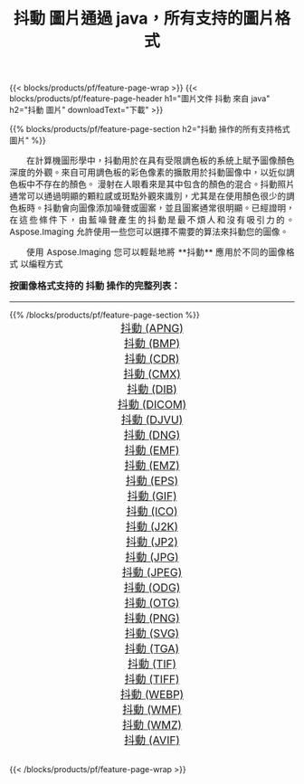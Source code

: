 ﻿---
title: 抖動 圖片通過 java，所有支持的圖片格式 
weight: 3920
url: /zh-hant/java/dither/ 
lang: zh-hant
langdirlevel: 2
locales: zh-hans,ja,it,ru,de,es,fr,nl,id,lt,pl,pt,vi,tr,ko,zh-hant,ar,hi,th,sv,cs,uk,he
description: 使用 Aspose.Imaging 你可以輕鬆地通過 java 獲取 抖動 圖像
---

{{< blocks/products/pf/feature-page-wrap >}}
{{< blocks/products/pf/feature-page-header h1="圖片文件 抖動 來自 java" h2="抖動 圖片" downloadText="下載" >}}


{{% blocks/products/pf/feature-page-section  h2="抖動 操作的所有支持格式 圖片" %}}
<p align="justify" style="text-indent:2em;font-size:15px;">
在計算機圖形學中，抖動用於在具有受限調色板的系統上賦予圖像顏色深度的外觀。來自可用調色板的彩色像素的擴散用於抖動圖像中，以近似調色板中不存在的顏色。 漫射在人眼看來是其中包含的顏色的混合。抖動照片通常可以通過明顯的顆粒感或斑點外觀來識別，尤其是在使用顏色很少的調色板時。抖動會向圖像添加噪聲或圖案，並且圖案通常很明顯。已經證明，在這些條件下，由藍噪聲產生的抖動是最不煩人和沒有吸引力的。 Aspose.Imaging 允許使用一些您可以選擇不需要的算法來抖動您的圖像。
</p>
<p align="justify" style="text-indent:2em;font-size:15px;">
使用 Aspose.Imaging 您可以輕鬆地將 **抖動** 應用於不同的圖像格式 以編程方式
</p>
<h3 style="margin-top:16px;">
按圖像格式支持的 抖動 操作的完整列表：
</h3>
<hr/>
{{% /blocks/products/pf/feature-page-section %}}
<div class="container-fluid productfamilypage bg-gray">
    <div class="convertypes bg-gray agp-content section">
        <div class="container">
		<div class="row other-converters" style="gap: 10px;font-size: 19px;text-align:center;">
		    <div class='col-md-3 other-converter remove-lp remove-rp'><a href="/imaging/zh-hant/java/dither/apng/" style="padding:15px;">抖動 (APNG)</a></div><div class='col-md-3 other-converter remove-lp remove-rp'><a href="/imaging/zh-hant/java/dither/bmp/" style="padding:15px;">抖動 (BMP)</a></div><div class='col-md-3 other-converter remove-lp remove-rp'><a href="/imaging/zh-hant/java/dither/cdr/" style="padding:15px;">抖動 (CDR)</a></div><div class='col-md-3 other-converter remove-lp remove-rp'><a href="/imaging/zh-hant/java/dither/cmx/" style="padding:15px;">抖動 (CMX)</a></div><div class='col-md-3 other-converter remove-lp remove-rp'><a href="/imaging/zh-hant/java/dither/dib/" style="padding:15px;">抖動 (DIB)</a></div><div class='col-md-3 other-converter remove-lp remove-rp'><a href="/imaging/zh-hant/java/dither/dicom/" style="padding:15px;">抖動 (DICOM)</a></div><div class='col-md-3 other-converter remove-lp remove-rp'><a href="/imaging/zh-hant/java/dither/djvu/" style="padding:15px;">抖動 (DJVU)</a></div><div class='col-md-3 other-converter remove-lp remove-rp'><a href="/imaging/zh-hant/java/dither/dng/" style="padding:15px;">抖動 (DNG)</a></div><div class='col-md-3 other-converter remove-lp remove-rp'><a href="/imaging/zh-hant/java/dither/emf/" style="padding:15px;">抖動 (EMF)</a></div><div class='col-md-3 other-converter remove-lp remove-rp'><a href="/imaging/zh-hant/java/dither/emz/" style="padding:15px;">抖動 (EMZ)</a></div><div class='col-md-3 other-converter remove-lp remove-rp'><a href="/imaging/zh-hant/java/dither/eps/" style="padding:15px;">抖動 (EPS)</a></div><div class='col-md-3 other-converter remove-lp remove-rp'><a href="/imaging/zh-hant/java/dither/gif/" style="padding:15px;">抖動 (GIF)</a></div><div class='col-md-3 other-converter remove-lp remove-rp'><a href="/imaging/zh-hant/java/dither/ico/" style="padding:15px;">抖動 (ICO)</a></div><div class='col-md-3 other-converter remove-lp remove-rp'><a href="/imaging/zh-hant/java/dither/j2k/" style="padding:15px;">抖動 (J2K)</a></div><div class='col-md-3 other-converter remove-lp remove-rp'><a href="/imaging/zh-hant/java/dither/jp2/" style="padding:15px;">抖動 (JP2)</a></div><div class='col-md-3 other-converter remove-lp remove-rp'><a href="/imaging/zh-hant/java/dither/jpg/" style="padding:15px;">抖動 (JPG)</a></div><div class='col-md-3 other-converter remove-lp remove-rp'><a href="/imaging/zh-hant/java/dither/jpeg/" style="padding:15px;">抖動 (JPEG)</a></div><div class='col-md-3 other-converter remove-lp remove-rp'><a href="/imaging/zh-hant/java/dither/odg/" style="padding:15px;">抖動 (ODG)</a></div><div class='col-md-3 other-converter remove-lp remove-rp'><a href="/imaging/zh-hant/java/dither/otg/" style="padding:15px;">抖動 (OTG)</a></div><div class='col-md-3 other-converter remove-lp remove-rp'><a href="/imaging/zh-hant/java/dither/png/" style="padding:15px;">抖動 (PNG)</a></div><div class='col-md-3 other-converter remove-lp remove-rp'><a href="/imaging/zh-hant/java/dither/svg/" style="padding:15px;">抖動 (SVG)</a></div><div class='col-md-3 other-converter remove-lp remove-rp'><a href="/imaging/zh-hant/java/dither/tga/" style="padding:15px;">抖動 (TGA)</a></div><div class='col-md-3 other-converter remove-lp remove-rp'><a href="/imaging/zh-hant/java/dither/tif/" style="padding:15px;">抖動 (TIF)</a></div><div class='col-md-3 other-converter remove-lp remove-rp'><a href="/imaging/zh-hant/java/dither/tiff/" style="padding:15px;">抖動 (TIFF)</a></div><div class='col-md-3 other-converter remove-lp remove-rp'><a href="/imaging/zh-hant/java/dither/webp/" style="padding:15px;">抖動 (WEBP)</a></div><div class='col-md-3 other-converter remove-lp remove-rp'><a href="/imaging/zh-hant/java/dither/wmf/" style="padding:15px;">抖動 (WMF)</a></div><div class='col-md-3 other-converter remove-lp remove-rp'><a href="/imaging/zh-hant/java/dither/wmz/" style="padding:15px;">抖動 (WMZ)</a></div><div class='col-md-3 other-converter remove-lp remove-rp'><a href="/imaging/zh-hant/java/dither/avif/" style="padding:15px;">抖動 (AVIF)</a></div>
                </div>
        </div>
    </div>
</div>
<br/>

{{< /blocks/products/pf/feature-page-wrap >}}
